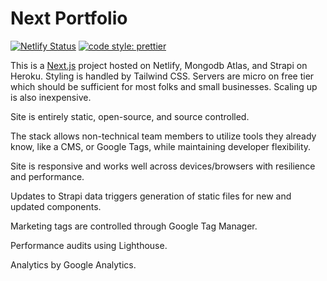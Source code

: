 # Next Portfolio

[![Netlify Status](https://api.netlify.com/api/v1/badges/dca552e4-6cf5-457d-842e-8f5271b27e0c/deploy-status)](https://app.netlify.com/sites/infallible-wing-a98fca/deploys)
[![code style: prettier](https://img.shields.io/badge/code_style-prettier-ff69b4.svg?style=flat-square)](https://github.com/prettier/prettier)

This is a [Next.js](https://nextjs.org/) project hosted on Netlify, Mongodb Atlas, and Strapi on Heroku. Styling is handled by Tailwind CSS. Servers are micro on free tier which should be sufficient for most folks and small businesses. Scaling up is also inexpensive.

Site is entirely static, open-source, and source controlled. 

The stack allows non-technical team members to utilize tools they already know, like a CMS, or Google Tags, while maintaining developer flexibility.

Site is responsive and works well across devices/browsers with resilience and performance.

Updates to Strapi data triggers generation of static files for new and updated components.

Marketing tags are controlled through Google Tag Manager.

Performance audits using Lighthouse.

Analytics by Google Analytics.
